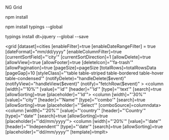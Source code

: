 NG Grid

npm install

npm install typings --global

typings install dt~jquery --global --save

<grid [dataset]=cities
    [enableFilter]=true 
    [enableDateRangeFilter] = true
    [dateFormat]="mm/dd/yyyy"
    [enableColumnFilter]=true  
    [currentSortField]="'city'" 
    [currentSortDirection]=1
    [allowDelete]=true
    [allowView]=true
    [allowFooter]=true
    [deleteIcon]="'fa-trash'"
    [allowPagination]=true 
    [pageSize]=pageSize
    [totalRows]=totalRowsData
    [pageGap]=10
    [styleClass]="'table table-striped table-bordered table-hover table-condensed'"
    (notifyDelete)="handleDelete($event)"
    (notifyView)="handleView($event)"
    (notify)="fetchRow($event)"
    >
        <column [width]="'10%'" [value]="'id'" [header]="'Id'" [type]="'text'" [search]=true [allowSorting]=true [placeholder]="'Id'"></column>
        <column [width]="'30%'" [value]="'city'" [header]="'Name'" [type]="'combo'" [search]=true [allowSorting]=true [placeholder]="'Select'" [comboSource]=columndata></column>
        <column [width]="'20%'" [value]="'country'" [header]="'Country'" [type]="'date'" [search]=true [allowSorting]=true [placeholder]="'dd/mm/yyyy'"></column>
        <column [width]="'20%'" [value]="'date'" [header]="'Independent'" [type]="'date'" [search]=true [allowSorting]=true [placeholder]="'dd/mm/yyyy'" [template]=tmplt></column>
    </grid>
    
